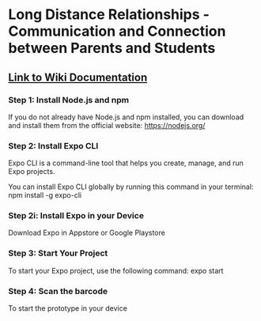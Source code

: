 # Long Distance Relationships - Communication and Connection between Parents and Students

## [Link to Wiki Documentation](https://github.com/UQdeco3500/CAAKE/wiki)

### Step 1: Install Node.js and npm
If you do not already have Node.js and npm installed, you can download and install them from the official website: https://nodejs.org/

### Step 2: Install Expo CLI
Expo CLI is a command-line tool that helps you create, manage, and run Expo projects.

You can install Expo CLI globally by running this command in your terminal:
npm install -g expo-cli

### Step 2i: Install Expo in your Device
Download Expo in Appstore or Google Playstore

### Step 3: Start Your Project
To start your Expo project, use the following command:
expo start

### Step 4: Scan the barcode
To start the prototype in your device
